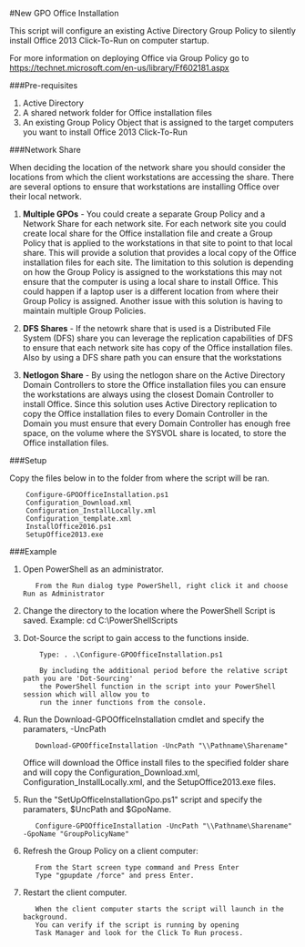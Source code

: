 #New GPO Office Installation

This script will configure an existing Active Directory Group Policy to silently install Office 2013 Click-To-Run on computer startup.

For more information on deploying Office via Group Policy go to https://technet.microsoft.com/en-us/library/Ff602181.aspx

###Pre-requisites

1. Active Directory
2. A shared network folder for Office installation files
3. An existing Group Policy Object that is assigned to the target computers you want to install Office 2013 Click-To-Run

###Network Share

When deciding the location of the network share you should consider the locations from which the client workstations are accessing the share.  There are several options to ensure that workstations are installing Office over their local network.

1. **Multiple GPOs** - You could create a separate Group Policy and a Network Share for each network site. For each network site you could create local share for the Office installation file and create a Group Policy that is applied to the workstations in that site to point to that local share.  This will provide a solution that provides a local copy of the Office installation files for each site.  The limitation to this solution is depending on how the Group Policy is assigned to the workstations this may not ensure that the computer is using a local share to install Office.  This could happen if a laptop user is a different location from where their Group Policy is assigned.  Another issue with this solution is having to maintain multiple Group Policies.

2. **DFS Shares** - If the netowrk share that is used is a Distributed File System (DFS) share you can leverage the replication capabilities of DFS to ensure that each network site has copy of the Office installation files.  Also by using a DFS share path you can ensure that the workstations 

3. **Netlogon Share** - By using the netlogon share on the Active Directory Domain Controllers to store the Office installation files you can ensure the workstations are always using the closest Domain Controller to install Office.  Since this solution uses Active Directory replication to copy the Office installation files to every Domain Controller in the Domain you must ensure that every Domain Controller has enough free space, on the volume where the SYSVOL share is located, to store the Office installation files.

###Setup

Copy the files below in to the folder from where the script will be ran.

        Configure-GPOOfficeInstallation.ps1
        Configuration_Download.xml
        Configuration_InstallLocally.xml
        Configuration_template.xml
        InstallOffice2016.ps1
        SetupOffice2013.exe 


###Example

1. Open PowerShell as an administrator.

          From the Run dialog type PowerShell, right click it and choose Run as Administrator

2. Change the directory to the location where the PowerShell Script is saved.
          Example: cd C:\PowerShellScripts
      
3. Dot-Source the script to gain access to the functions inside.

           Type: . .\Configure-GPOOfficeInstallation.ps1

           By including the additional period before the relative script path you are 'Dot-Sourcing' 
           the PowerShell function in the script into your PowerShell session which will allow you to 
           run the inner functions from the console.

4. Run the Download-GPOOfficeInstallation cmdlet and specify the paramaters, -UncPath

          Download-GPOOfficeInstallation -UncPath "\\Pathname\Sharename"
      
   Office will download the Office install files to the specified folder share 
   and will copy the Configuration_Download.xml, 
   Configuration_InstallLocally.xml, and the SetupOffice2013.exe files. 

5. Run the "SetUpOfficeInstallationGpo.ps1" script and specify the paramaters, $UncPath and $GpoName.

          Configure-GPOOfficeInstallation -UncPath "\\Pathname\Sharename" -GpoName "GroupPolicyName"

6. Refresh the Group Policy on a client computer:

          From the Start screen type command and Press Enter
          Type "gpupdate /force" and press Enter.

7. Restart the client computer.

          When the client computer starts the script will launch in the background. 
          You can verify if the script is running by opening 
          Task Manager and look for the Click To Run process.







